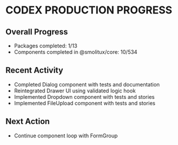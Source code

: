 # CODEX PRODUCTION PROGRESS

## Overall Progress
- Packages completed: 1/13
- Components completed in @smolitux/core: 10/534


## Recent Activity
- Completed Dialog component with tests and documentation
- Reintegrated Drawer UI using validated logic hook
- Implemented Dropdown component with tests and stories
- Implemented FileUpload component with tests and stories

## Next Action
- Continue component loop with FormGroup


